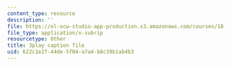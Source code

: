 ```yaml
---
content_type: resource
description: ''
file: https://ol-ocw-studio-app-production.s3.amazonaws.com/courses/18-02sc-multivariable-calculus-fall-2010/622c1e2f44de5f04a7a4b8c39b1ab4b3_P6fOgkC5kvc.vtt
file_type: application/x-subrip
resourcetype: Other
title: 3play caption file
uid: 622c1e2f-44de-5f04-a7a4-b8c39b1ab4b3
---
```


